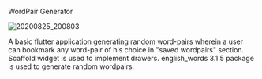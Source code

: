 WordPair Generator

![20200825_200803](https://user-images.githubusercontent.com/55619161/91191210-1e2e4d80-e712-11ea-8f43-a843147eba44.gif)

A basic flutter application generating random word-pairs wherein a user can bookmark any word-pair of his choice in "saved wordpairs" section. Scaffold widget is used to implement drawers. english_words 3.1.5 package is used to generate random wordpairs.
